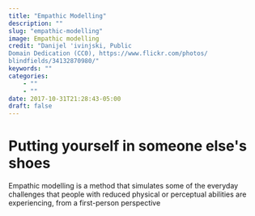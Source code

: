 ```yaml
---
title: "Empathic Modelling"
description: ""
slug: "empathic-modelling"
image: Empathic modelling
credit: "Danijel 'ivinjski, PublicDomain Dedication (CC0), https://www.flickr.com/photos/blindfields/34132870980/"
keywords: ""
categories:
    - ""
    - ""
date: 2017-10-31T21:28:43-05:00
draft: false
---
```

# Putting yourself in someone else's shoes

Empathic modelling is a method that  simulates some of the everyday challenges that  people with reduced physical or perceptual abilities are experiencing, from a first-person perspective

